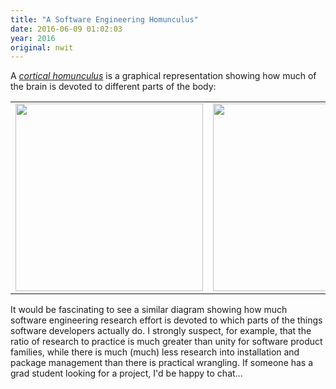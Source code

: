 ```yaml
---
title: "A Software Engineering Homunculus"
date: 2016-06-09 01:02:03
year: 2016
original: nwit
---
```

<p>
  A <em><a href="https://en.wikipedia.org/wiki/Cortical_homunculus">cortical homunculus</a></em>
  is a graphical representation showing how much of the brain is devoted to different parts of the body:
</p>
<table cellpadding="10px">
  <tr>
    <td>
      <img src="http://www.maxplanckflorida.org/fitzpatricklab/homunculus/cms/wp-content/uploads/2015/03/brain-slice-1002x1024.png" width="300px" />
    </td>
    <td>
      <img src="http://www.maxplanckflorida.org/fitzpatricklab/homunculus/cms/wp-content/uploads/2015/03/homunculus-front.png" width="300px" />
    </td>
  </tr>
</table>
<p>
  It would be fascinating to see a similar diagram showing how much
  software engineering research effort is devoted to which parts of
  the things software developers actually do.
  I strongly suspect,
  for example,
  that the ratio of research to practice is much greater than unity for software product families,
  while there is much (much) less research into installation and package management
  than there is practical wrangling.
  If someone has a grad student looking for a project,
  I'd be happy to chat...
</p>
